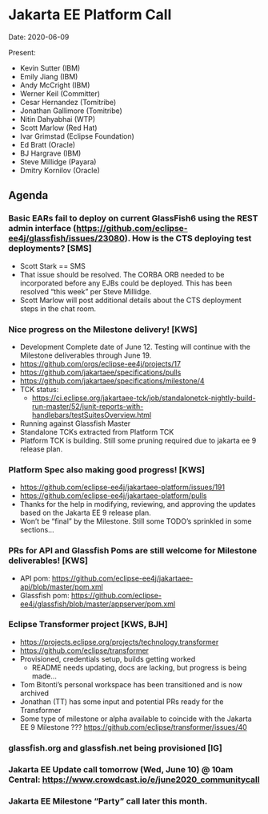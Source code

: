 # Jakarta EE Platform Call

Date: 2020-06-09

Present:

- Kevin Sutter (IBM)
- Emily Jiang (IBM)
- Andy McCright (IBM)
- Werner Keil (Committer)
- Cesar Hernandez (Tomitribe)
- Jonathan Gallimore (Tomitribe)
- Nitin Dahyabhai (WTP)
- Scott Marlow (Red Hat)
- Ivar Grimstad (Eclipse Foundation)
- Ed Bratt (Oracle) 
- BJ Hargrave (IBM)
- Steve Millidge (Payara)
- Dmitry Kornilov (Oracle)

## Agenda

### Basic EARs fail to deploy on current GlassFish6 using the REST admin interface (https://github.com/eclipse-ee4j/glassfish/issues/23080). How is the CTS deploying test deployments? [SMS]

- Scott Stark == SMS
- That issue should be resolved.  The CORBA ORB needed to be incorporated before any EJBs could be deployed.  This has been resolved “this week” per Steve Millidge.
- Scott Marlow will post additional details about the CTS deployment steps in the chat room.

### Nice progress on the Milestone delivery! [KWS]
- Development Complete date of June 12.  Testing will continue with the Milestone deliverables through June 19.
- https://github.com/orgs/eclipse-ee4j/projects/17 
- https://github.com/jakartaee/specifications/pulls 
- https://github.com/jakartaee/specifications/milestone/4 
- TCK status: 
  - https://ci.eclipse.org/jakartaee-tck/job/standalonetck-nightly-build-run-master/52/junit-reports-with-handlebars/testSuitesOverview.html 
- Running against Glassfish Master
- Standalone TCKs extracted from Platform TCK
- Platform TCK is building.  Still some pruning required due to jakarta ee 9 release plan.  

### Platform Spec also making good progress! [KWS]

- https://github.com/eclipse-ee4j/jakartaee-platform/issues/191 
- https://github.com/eclipse-ee4j/jakartaee-platform/pulls 
- Thanks for the help in modifying, reviewing, and approving the updates based on the Jakarta EE 9 release plan.
- Won’t be “final” by the Milestone.  Still some TODO’s sprinkled in some sections…

### PRs for API and Glassfish Poms are still welcome for Milestone deliverables! [KWS]

- API pom:  https://github.com/eclipse-ee4j/jakartaee-api/blob/master/pom.xml 
- Glassfish pom: https://github.com/eclipse-ee4j/glassfish/blob/master/appserver/pom.xml 

### Eclipse Transformer project [KWS, BJH]

- https://projects.eclipse.org/projects/technology.transformer 
- https://github.com/eclipse/transformer 
- Provisioned, credentials setup, builds getting worked
  - README needs updating, docs are lacking, but progress is being made...
- Tom Bitonti’s personal workspace has been transitioned and is now archived
- Jonathan (TT) has some input and potential PRs ready for the Transformer
- Some type of milestone or alpha available to coincide with the Jakarta EE 9 Milestone ???  https://github.com/eclipse/transformer/issues/40 

### glassfish.org and glassfish.net being provisioned [IG]

### Jakarta EE Update call tomorrow (Wed, June 10) @  10am Central: https://www.crowdcast.io/e/june2020_communitycall 

### Jakarta EE Milestone “Party” call later this month.
